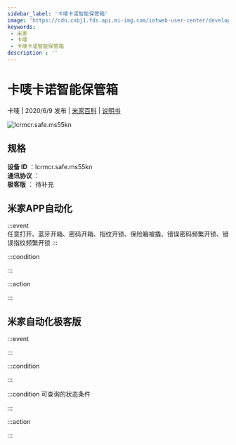 ```yaml
---
sidebar_label: '卡唛卡诺智能保管箱'
image: 'https://cdn.cnbj1.fds.api.mi-img.com/iotweb-user-center/developer_1679047724296hsCwVeu5.png?GalaxyAccessKeyId=AKVGLQWBOVIRQ3XLEW&Expires=9223372036854775807&Signature=kLwclS5y93AkcwsN3K204Jw7WYY='
keywords: 
 - 米家
 - 卡唛
 - 卡唛卡诺智能保管箱
description : ''
---
```

# 卡唛卡诺智能保管箱

卡唛 | 2020/6/9 发布 | [米家百科](https://home.mi.com/webapp/content/baike/product/index.html?model=lcrmcr.safe.ms55kn) | [说明书](https://home.mi.com/views/introduction.html?model=lcrmcr.safe.ms55kn&region=cn)

![lcrmcr.safe.ms55kn](https://cdn.cnbj1.fds.api.mi-img.com/iotweb-user-center/developer_1679047724296hsCwVeu5.png?GalaxyAccessKeyId=AKVGLQWBOVIRQ3XLEW&Expires=9223372036854775807&Signature=kLwclS5y93AkcwsN3K204Jw7WYY=)

## 规格  
> 
**设备 ID** ：lcrmcr.safe.ms55kn  
**通讯协议** ：  
**极客版**  ： 待补充 


## 米家APP自动化  

:::event  
任意打开、蓝牙开箱、密码开箱、指纹开锁、保险箱被撬、错误密码频繁开锁、错误指纹频繁开锁
:::

:::condition  

:::

:::action   

:::

## 米家自动化极客版  

:::event  

:::

:::condition  

:::

:::condition 可查询的状态条件  

:::

:::action  

:::

        
